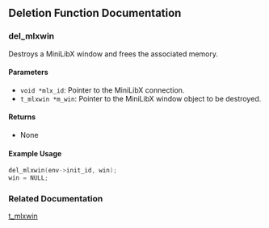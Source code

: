 ## Deletion Function Documentation

### del_mlxwin
Destroys a MiniLibX window and frees the associated memory.

#### Parameters
- `void *mlx_id`: Pointer to the MiniLibX connection.
- `t_mlxwin *m_win`: Pointer to the MiniLibX window object to be destroyed.

#### Returns
- None

#### Example Usage
```c
del_mlxwin(env->init_id, win);
win = NULL;
```

### Related Documentation
[t_mlxwin](./t_mlxwin.md)
